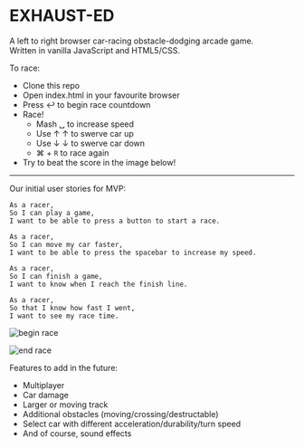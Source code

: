 # EXHAUST-ED

A left to right browser car-racing obstacle-dodging arcade game.  
Written in vanilla JavaScript and HTML5/CSS.

To race:

- Clone this repo
- Open index.html in your favourite browser
- Press &#8617; to begin race countdown
- Race!
  - Mash &#9251; to increase speed
  - Use &#8593; &uarr; to swerve car up
  - Use &#8595; &darr; to swerve car down
  - &#8984; + ```R``` to race again
- Try to beat the score in the image below!

---
Our initial user stories for MVP:
```
As a racer,
So I can play a game,
I want to be able to press a button to start a race.

As a racer,
So I can move my car faster,
I want to be able to press the spacebar to increase my speed.

As a racer,
So I can finish a game,
I want to know when I reach the finish line.

As a racer,
So that I know how fast I went,
I want to see my race time.
```

![begin race](https://github.com/rorymcgit/exhaust-ed/blob/master/Exhaust-ed_beginrace.png)

![end race](https://github.com/rorymcgit/exhaust-ed/blob/master/Exhaust-ed_endrace.png)

Features to add in the future:
- Multiplayer
- Car damage
- Larger or moving track
- Additional obstacles (moving/crossing/destructable)
- Select car with different acceleration/durability/turn speed
- And of course, sound effects
